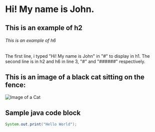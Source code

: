 # Hi! My name is John.
## This is an example of h2
###### This is an example of h6

The first line, i typed "Hi! My name is John" in "#" to display in h1.
The second line is in h2 and h6 in line 3, "#" and "######" respectively.

## This is an image of a black cat sitting on the fence:
![Image of a Cat](https://upload.wikimedia.org/wikipedia/commons/4/4c/Blackcat-Lilith.jpg)

## Sample java code block
```java
System.out.print("Hello World");
```

